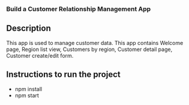 ### Build a Customer Relationship Management App

## Description

This app is used to manage customer data. This app contains Welcome page, Region list view, Customers by region, Customer detail page, Customer create/edit form. 

## Instructions to run the project

- npm install
- npm start